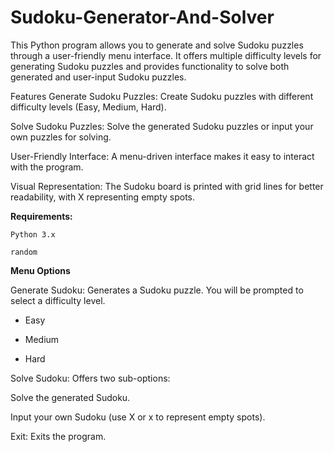 # Sudoku-Generator-And-Solver

This Python program allows you to generate and solve Sudoku puzzles through a user-friendly menu interface. It offers multiple difficulty levels for generating Sudoku puzzles and provides functionality to solve both generated and user-input Sudoku puzzles.

Features
Generate Sudoku Puzzles: Create Sudoku puzzles with different difficulty levels (Easy, Medium, Hard).

Solve Sudoku Puzzles: Solve the generated Sudoku puzzles or input your own puzzles for solving.

User-Friendly Interface: A menu-driven interface makes it easy to interact with the program.

Visual Representation: The Sudoku board is printed with grid lines for better readability, with X representing empty spots.

**Requirements:**

```Python 3.x```

```random```

**Menu Options**

Generate Sudoku: Generates a Sudoku puzzle. You will be prompted to select a difficulty level.

  - Easy

  - Medium

  - Hard

Solve Sudoku: Offers two sub-options:

Solve the generated Sudoku.

Input your own Sudoku (use X or x to represent empty spots).

Exit: Exits the program.
